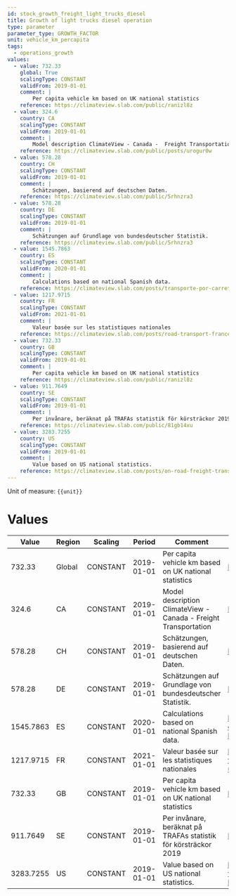 ```yaml
---
id: stock_growth_freight_light_trucks_diesel
title: Growth of light trucks diesel operation
type: parameter
parameter_type: GROWTH_FACTOR
unit: vehicle_km_percapita
tags:
  - operations_growth
values:
  - value: 732.33
    global: True
    scalingType: CONSTANT
    validFrom: 2019-01-01
    comment: |
        Per capita vehicle km based on UK national statistics
    reference: https://climateview.slab.com/public/ranizl8z
  - value: 324.6
    country: CA
    scalingType: CONSTANT
    validFrom: 2019-01-01
    comment: |
        Model description ClimateView - Canada -  Freight Transportation
    reference: https://climateview.slab.com/public/posts/urogur0w
  - value: 578.28
    country: CH
    scalingType: CONSTANT
    validFrom: 2019-01-01
    comment: |
        Schätzungen, basierend auf deutschen Daten.
    reference: https://climateview.slab.com/public/5rhnzra3
  - value: 578.28
    country: DE
    scalingType: CONSTANT
    validFrom: 2019-01-01
    comment: |
        Schätzungen auf Grundlage von bundesdeutscher Statistik.
    reference: https://climateview.slab.com/public/5rhnzra3
  - value: 1545.7863
    country: ES
    scalingType: CONSTANT
    validFrom: 2020-01-01
    comment: |
        Calculations based on national Spanish data.
    reference: https://climateview.slab.com/posts/transporte-por-carretera-road-transport-esqm8w27#hfvae-light-goods-vehicles-lg-vs
  - value: 1217.9715
    country: FR
    scalingType: CONSTANT
    validFrom: 2021-01-01
    comment: |
        Valeur basée sur les statistiques nationales
    reference: https://climateview.slab.com/posts/road-transport-france-eoxjg43o#hmetp-tableau-5-vehicules-utilitaires-legers-vu-ls
  - value: 732.33
    country: GB
    scalingType: CONSTANT
    validFrom: 2019-01-01
    comment: |
        Per capita vehicle km based on UK national statistics
    reference: https://climateview.slab.com/public/ranizl8z
  - value: 911.7649
    country: SE
    scalingType: CONSTANT
    validFrom: 2019-01-01
    comment: |
        Per invånare, beräknat på TRAFAs statistik för körsträckor 2019
    reference: https://climateview.slab.com/public/81gb14xu
  - value: 3283.7255
    country: US
    scalingType: CONSTANT
    validFrom: 2019-01-01
    comment: |
        Value based on US national statistics.
    reference: https://climateview.slab.com/posts/on-road-freight-transportation-g2og1wff#hvmpu-table-2-light-duty-vehicles-distance-driven
---
```



Unit of measure: `{{unit}}`


# Values


| Value | Region | Scaling | Period | Comment | Reference |
|-------|--------|---------|--------|---------|-----------|
| 732.33 | Global | CONSTANT | 2019-01-01 | Per capita vehicle km based on UK national statistics | https://climateview.slab.com/public/ranizl8z |
| 324.6 | CA | CONSTANT | 2019-01-01 | Model description ClimateView - Canada -  Freight Transportation | https://climateview.slab.com/public/posts/urogur0w |
| 578.28 | CH | CONSTANT | 2019-01-01 | Schätzungen, basierend auf deutschen Daten. | https://climateview.slab.com/public/5rhnzra3 |
| 578.28 | DE | CONSTANT | 2019-01-01 | Schätzungen auf Grundlage von bundesdeutscher Statistik. | https://climateview.slab.com/public/5rhnzra3 |
| 1545.7863 | ES | CONSTANT | 2020-01-01 | Calculations based on national Spanish data. | https://climateview.slab.com/posts/transporte-por-carretera-road-transport-esqm8w27#hfvae-light-goods-vehicles-lg-vs |
| 1217.9715 | FR | CONSTANT | 2021-01-01 | Valeur basée sur les statistiques nationales | https://climateview.slab.com/posts/road-transport-france-eoxjg43o#hmetp-tableau-5-vehicules-utilitaires-legers-vu-ls |
| 732.33 | GB | CONSTANT | 2019-01-01 | Per capita vehicle km based on UK national statistics | https://climateview.slab.com/public/ranizl8z |
| 911.7649 | SE | CONSTANT | 2019-01-01 | Per invånare, beräknat på TRAFAs statistik för körsträckor 2019 | https://climateview.slab.com/public/81gb14xu |
| 3283.7255 | US | CONSTANT | 2019-01-01 | Value based on US national statistics. | https://climateview.slab.com/posts/on-road-freight-transportation-g2og1wff#hvmpu-table-2-light-duty-vehicles-distance-driven |


